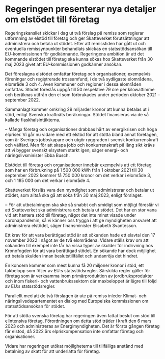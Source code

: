 # Regeringen presenterar nya detaljer om elstödet till företag

Regeringskansliet skickar i dag ut två förslag på remiss som reglerar utformning av elstöd till företag och ger Skatteverket förutsättningar att administrera och betala ut stödet. Efter att remisstiden har gått ut och eventuella remissynpunkter behandlats skickas en statsstödsansökan till EU-kommissionen för godkännande. Regeringens ambition är att det kommande elstödet till företag ska kunna sökas hos Skatteverket från 30 maj 2023 givet att EU-kommissionen godkänner ansökan.

Det föreslagna elstödet omfattar företag och organisationer, exempelvis föreningar och registrerade trossamfund, i de två sydligaste elområdena, elområde 3 och 4. Även kommuner och regioner i dessa elområden omfattas. Stödet föreslås uppgå till 50 respektive 79 öre per kilowattimme och beräknas utifrån den el som förbrukades under perioden oktober 2021 – september 2022.

Sammanlagt kommer omkring 29 miljarder kronor att kunna betalas ut i stöd, enligt Svenska kraftnäts beräkningar. Stödet finansieras via de så kallade flaskhalsintäkterna.

– Många företag och organisationer drabbas hårt av energikrisen och höga elpriser. Vi går nu vidare med ett elstöd för att stötta bland annat företagen, som är Sveriges jobbskapare och utgör ryggraden i svensk konkurrenskraft och välfärd. Men för att skapa jobb och konkurrenskraft på lång sikt krävs att vi bygger svenskt elsystem starkt igen, säger energi- och näringslivsminister Ebba Busch.

Elstödet till företag och organisationer innebär exempelvis att ett företag som har en förbrukning på 1 500 000 kWh från 1 oktober 2021 till 30 september 2022 kommer få 750 000 kronor om det verkar i elområde 3, och 1 185 000 om det verkar i elområde 4.

Skatteverket förslås vara den myndighet som administrerar och betalar ut stödet, som alltså ska gå att söka från 30 maj 2023, enligt förslaget.

– För att utbetalningen ska ske så snabbt och smidigt som möjligt föreslår vi att Skatteverket ska administrera och betala ut stödet. Det har en stor vana vid att hantera stöd till företag, något det inte minst visade under coronapandemin, så vi känner oss trygga i att ge myndigheten ansvaret att administrera elstödet, säger finansminister Elisabeth Svantesson.

Ett krav för att vara berättigad stöd är att sökanden hade ett elavtal den 17 november 2022 i något av de två elområdena. Vidare ställs krav om att sökanden till exempel inte får ha vissa typer av skulder för indrivning hos Kronofogden för att vara berättigad stödet. En sökande har dock möjlighet att betala skulden innan beslutstillfället och undanröja det hindret.

En koncern kommer som mest kunna få 20 miljoner kronor i stöd, ett takbelopp som följer av EU:s statsstödsregler. Särskilda regler gäller för företag som är verksamma inom primärproduktion av jordbruksprodukter och inom fiskeri- och vattenbrukssektorn där maxbeloppet är lägre till följd av EU:s statsstödsregler.

Parallellt med att de två förslagen är ute på remiss inleder Klimat- och näringslivsdepartementet en dialog med Europeiska kommissionen om statsstödsansökan för stödet.

För att stötta svenska företag har regeringen även fattat beslut om stöd till elintensiva företag. Förordningen om detta stöd träder i kraft den 6 mars 2023 och administreras av Energimyndigheten. Det är första gången företag får elstöd, då 2022 års elpriskompensation inte omfattar företag och organisationer.

Vidare har regeringen utökat möjligheterna till tillfälliga anstånd med betalning av skatt för att underlätta för företag.
